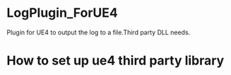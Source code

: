 # LogPlugin_ForUE4
Plugin for UE4 to output the log to a file.Third party DLL needs.

# How to set up ue4 third party library
